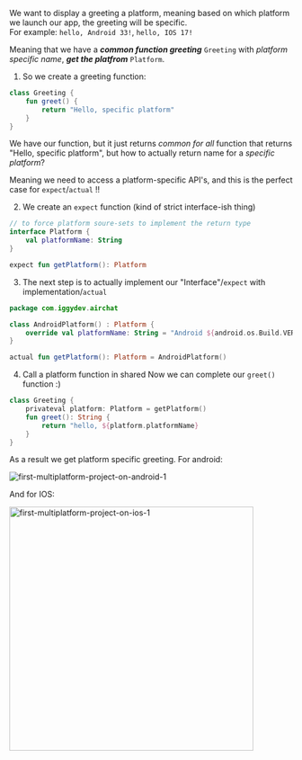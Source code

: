 We want to display a greeting a platform, meaning based on which platform we launch our app, the greeting will be specific.  
For example: `hello, Android 33!`, `hello, IOS 17!`  

Meaning that we have a _**common function greeting**_ `Greeting` with _platform specific name_, _**get the platfrom**_ `Platform`.

1. So we create a greeting function:  
```kotlin
class Greeting {
    fun greet() {
        return "Hello, specific platform"
    }
}
```
We have our function, but it just returns _common for all_ function that returns "Hello, specific platform", but how to actually return name for a _specific platform_?  

Meaning we need to access a platform-specific API's, and this is the perfect case for `expect`/`actual` !! 


2. We create an `expect` function (kind of strict interface-ish thing)
```kotlin
// to force platform soure-sets to implement the return type
interface Platform {
    val platformName: String
}

expect fun getPlatform(): Platform

```

3. The next step is to actually implement our "Interface"/`expect` with implementation/`actual`
```kotlin
package com.iggydev.airchat

class AndroidPlatform() : Platform {
    override val platformName: String = "Android ${android.os.Build.VERSION.SDK_INT}"
}

actual fun getPlatform(): Platform = AndroidPlatform()
```

4. Call a platform function in shared
Now we can complete our `greet()` function :)
```kotlin
class Greeting {
    privateval platform: Platform = getPlatform()
    fun greet(): String {
        return "hello, ${platform.platformName}
    }
}
```

As a result we get platform specific greeting.
For android:  

![first-multiplatform-project-on-android-1](https://user-images.githubusercontent.com/63263301/228821164-64f658d4-10ec-4e7b-8e77-0c2214159fe6.png)  

And for IOS:  

<img width="434" alt="first-multiplatform-project-on-ios-1" src="https://user-images.githubusercontent.com/63263301/228821310-215d4cf6-911e-4cc3-b007-28f539e7432b.png">
